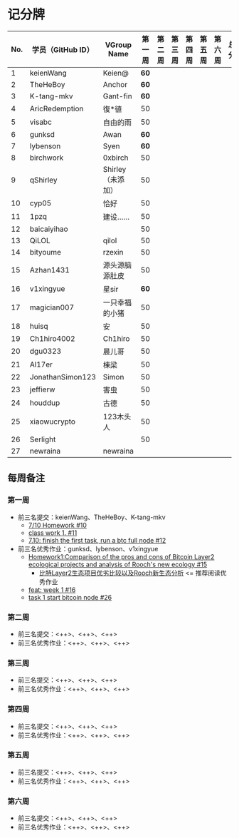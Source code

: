 # 记分牌

| No. | 学员（GitHub ID） | VGroup Name       | 第一周 | 第二周 | 第三周 | 第四周 | 第五周 | 第六周 | 总分 |
|-----|-------------------|-------------------|--------|--------|--------|--------|--------|--------|------|
| 1   | keienWang         | Keien@            | **60** |        |        |        |        |        |      |
| 2   | TheHeBoy          | Anchor            | **60** |        |        |        |        |        |      |
| 3   | K-tang-mkv        | Gant-fin          | **60** |        |        |        |        |        |      |
| 4   | AricRedemption    | 復*徝             | 50     |        |        |        |        |        |      |
| 5   | visabc            | 自由的雨          | 50     |        |        |        |        |        |      |
| 6   | gunksd            | Awan              | **60** |        |        |        |        |        |      |
| 7   | lybenson          | Syen              | **60** |        |        |        |        |        |      |
| 8   | birchwork         | 0xbirch           | 50     |        |        |        |        |        |      |
| 9   | qShirley          | Shirley（未添加） | 50     |        |        |        |        |        |      |
| 10  | cyp05             | 恰好              | 50     |        |        |        |        |        |      |
| 11  | 1pzq              | 建设……            | 50     |        |        |        |        |        |      |
| 12  | baicaiyihao       |                   | 50     |        |        |        |        |        |      |
| 13  | QiLOL             | qilol             | 50     |        |        |        |        |        |      |
| 14  | bityoume          | rzexin            | 50     |        |        |        |        |        |      |
| 15  | Azhan1431         | 源头源脑源肚皮    | 50     |        |        |        |        |        |      |
| 16  | v1xingyue         | 星sir             | **60** |        |        |        |        |        |      |
| 17  | magician007       | 一只幸福的小猪    | 50     |        |        |        |        |        |      |
| 18  | huisq             | 安                | 50     |        |        |        |        |        |      |
| 19  | Ch1hiro4002       | Ch1hiro           | 50     |        |        |        |        |        |      |
| 20  | dgu0323           | 晨儿哥            | 50     |        |        |        |        |        |      |
| 21  | Al17er            | 棟梁              | 50     |        |        |        |        |        |      |
| 22  | JonathanSimon123  | Simon             | 50     |        |        |        |        |        |      |
| 23  | jeffierw          | 害虫              | 50     |        |        |        |        |        |      |
| 24  | houddup           | 古德              | 50     |        |        |        |        |        |      |
| 25  | xiaowucrypto      | 123木头人         | 50     |        |        |        |        |        |      |
| 26  | Serlight          |                   | 50     |        |        |        |        |        |      |
| 27  | newraina          | newraina          |        |        |        |        |        |        |      |

## 每周备注

### 第一周

- 前三名提交：keienWang、TheHeBoy、K-tang-mkv
  - [7/10 Homework #10](https://github.com/rooch-network/let-us-rooch/pull/10)
  - [class work 1. #11](https://github.com/rooch-network/let-us-rooch/pull/11)
  - [7.10: finish the first task, run a btc full node #12](https://github.com/rooch-network/let-us-rooch/pull/12)
- 前三名优秀作业：gunksd、lybenson、v1xingyue
  - [Homework1:Comparison of the pros and cons of Bitcoin Layer2 ecological projects and analysis of Rooch's new ecology #15](https://github.com/rooch-network/let-us-rooch/pull/15)
    - [比特Layer2生态项目优劣比较以及Rooch新生态分析](https://blushing-ptarmigan-80b.notion.site/Layer2-Rooch-6647d9f7fd9441239774296f27edf85f) <= 推荐阅读优秀作业
  - [feat: week 1 #16](https://github.com/rooch-network/let-us-rooch/pull/16)
  - [task 1 start bitcoin node #26](https://github.com/rooch-network/let-us-rooch/pull/26)

### 第二周

- 前三名提交：<++>、<++>、<++>
- 前三名优秀作业：<++>、<++>、<++>

### 第三周

- 前三名提交：<++>、<++>、<++>
- 前三名优秀作业：<++>、<++>、<++>

### 第四周

- 前三名提交：<++>、<++>、<++>
- 前三名优秀作业：<++>、<++>、<++>

### 第五周

- 前三名提交：<++>、<++>、<++>
- 前三名优秀作业：<++>、<++>、<++>

### 第六周

- 前三名提交：<++>、<++>、<++>
- 前三名优秀作业：<++>、<++>、<++>

